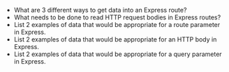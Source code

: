 * What are 3 different ways to get data into an Express route?
* What needs to be done to read HTTP request bodies in Express routes?
* List 2 examples of data that would be appropriate for a route parameter in Express.
* List 2 examples of data that would be appropriate for an HTTP body in Express.
* List 2 examples of data that would be appropriate for a query parameter in Express.

